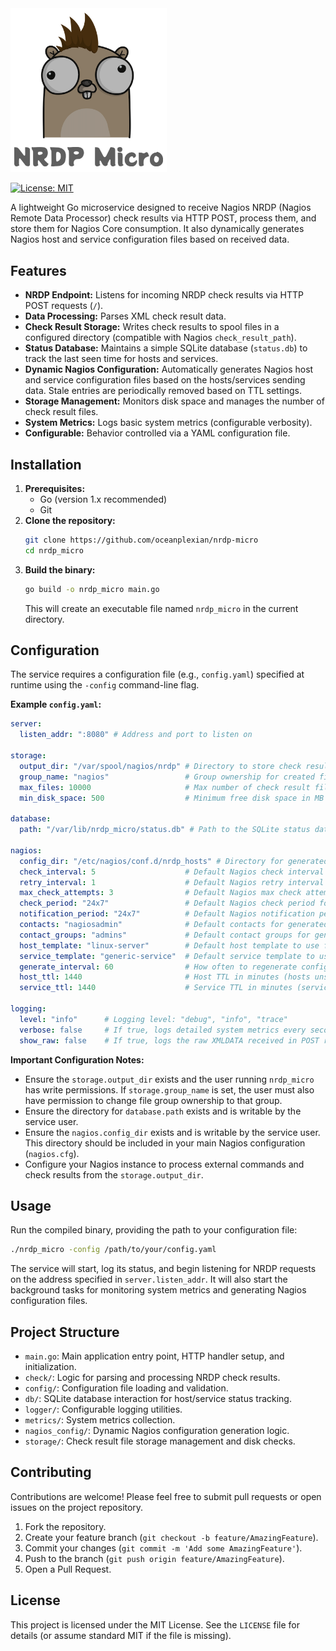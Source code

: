 <img src="assets/nrdp_micro.png" alt="NRDP Microservice Logo" width="250"/>

[![License: MIT](https://img.shields.io/badge/License-MIT-yellow.svg)](https://opensource.org/licenses/MIT)

A lightweight Go microservice designed to receive Nagios NRDP (Nagios Remote Data Processor) check results via HTTP POST, process them, and store them for Nagios Core consumption. It also dynamically generates Nagios host and service configuration files based on received data.

## Features

*   **NRDP Endpoint:** Listens for incoming NRDP check results via HTTP POST requests (`/`).
*   **Data Processing:** Parses XML check result data.
*   **Check Result Storage:** Writes check results to spool files in a configured directory (compatible with Nagios `check_result_path`).
*   **Status Database:** Maintains a simple SQLite database (`status.db`) to track the last seen time for hosts and services.
*   **Dynamic Nagios Configuration:** Automatically generates Nagios host and service configuration files based on the hosts/services sending data. Stale entries are periodically removed based on TTL settings.
*   **Storage Management:** Monitors disk space and manages the number of check result files.
*   **System Metrics:** Logs basic system metrics (configurable verbosity).
*   **Configurable:** Behavior controlled via a YAML configuration file.

## Installation

1.  **Prerequisites:**
    *   Go (version 1.x recommended)
    *   Git
2.  **Clone the repository:**
    ```bash
    git clone https://github.com/oceanplexian/nrdp-micro
    cd nrdp_micro
    ```
3.  **Build the binary:**
    ```bash
    go build -o nrdp_micro main.go
    ```
    This will create an executable file named `nrdp_micro` in the current directory.

## Configuration

The service requires a configuration file (e.g., `config.yaml`) specified at runtime using the `-config` command-line flag.

**Example `config.yaml`:**

```yaml
server:
  listen_addr: ":8080" # Address and port to listen on

storage:
  output_dir: "/var/spool/nagios/nrdp" # Directory to store check results (must match Nagios check_result_path)
  group_name: "nagios"                 # Group ownership for created files (service must run as user that can chgrp to this)
  max_files: 10000                     # Max number of check result files to keep
  min_disk_space: 500                  # Minimum free disk space in MB required to accept data

database:
  path: "/var/lib/nrdp_micro/status.db" # Path to the SQLite status database file

nagios:
  config_dir: "/etc/nagios/conf.d/nrdp_hosts" # Directory for generated Nagios configs (must exist)
  check_interval: 5                    # Default Nagios check interval (minutes) for generated services
  retry_interval: 1                    # Default Nagios retry interval (minutes) for generated services
  max_check_attempts: 3                # Default Nagios max check attempts for generated services
  check_period: "24x7"                 # Default Nagios check period for generated objects
  notification_period: "24x7"          # Default Nagios notification period for generated objects
  contacts: "nagiosadmin"              # Default contacts for generated objects
  contact_groups: "admins"             # Default contact groups for generated objects
  host_template: "linux-server"        # Default host template to use for generated hosts
  service_template: "generic-service"  # Default service template to use for generated services
  generate_interval: 60                # How often to regenerate configs (seconds)
  host_ttl: 1440                       # Host TTL in minutes (hosts unseen for this long are removed from config)
  service_ttl: 1440                    # Service TTL in minutes (services unseen for this long are removed from config)

logging:
  level: "info"      # Logging level: "debug", "info", "trace"
  verbose: false     # If true, logs detailed system metrics every second
  show_raw: false    # If true, logs the raw XMLDATA received in POST requests
```

**Important Configuration Notes:**

*   Ensure the `storage.output_dir` exists and the user running `nrdp_micro` has write permissions. If `storage.group_name` is set, the user must also have permission to change file group ownership to that group.
*   Ensure the directory for `database.path` exists and is writable by the service user.
*   Ensure the `nagios.config_dir` exists and is writable by the service user. This directory should be included in your main Nagios configuration (`nagios.cfg`).
*   Configure your Nagios instance to process external commands and check results from the `storage.output_dir`.

## Usage

Run the compiled binary, providing the path to your configuration file:

```bash
./nrdp_micro -config /path/to/your/config.yaml
```

The service will start, log its status, and begin listening for NRDP requests on the address specified in `server.listen_addr`. It will also start the background tasks for monitoring system metrics and generating Nagios configuration files.

## Project Structure

*   `main.go`: Main application entry point, HTTP handler setup, and initialization.
*   `check/`: Logic for parsing and processing NRDP check results.
*   `config/`: Configuration file loading and validation.
*   `db/`: SQLite database interaction for host/service status tracking.
*   `logger/`: Configurable logging utilities.
*   `metrics/`: System metrics collection.
*   `nagios_config/`: Dynamic Nagios configuration generation logic.
*   `storage/`: Check result file storage management and disk checks.

## Contributing

Contributions are welcome! Please feel free to submit pull requests or open issues on the project repository.

1.  Fork the repository.
2.  Create your feature branch (`git checkout -b feature/AmazingFeature`).
3.  Commit your changes (`git commit -m 'Add some AmazingFeature'`).
4.  Push to the branch (`git push origin feature/AmazingFeature`).
5.  Open a Pull Request.

## License

This project is licensed under the MIT License. See the `LICENSE` file for details (or assume standard MIT if the file is missing).
